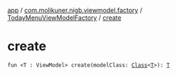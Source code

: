 [app](../../index.md) / [com.molikuner.nigb.viewmodel.factory](../index.md) / [TodayMenuViewModelFactory](index.md) / [create](./create.md)

# create

`fun <T : ViewModel> create(modelClass: `[`Class`](https://developer.android.com/reference/java/lang/Class.html)`<`[`T`](create.md#T)`>): `[`T`](create.md#T)